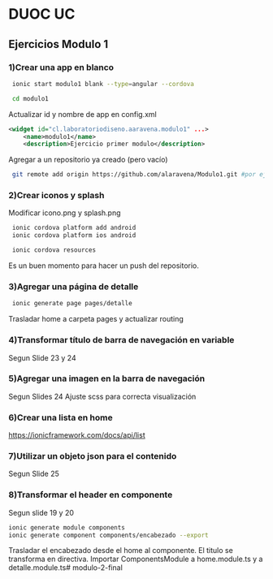 # DUOC UC

## Ejercicios Modulo 1

### 1)Crear una app en blanco

```bash
 ionic start modulo1 blank --type=angular --cordova

 cd modulo1
```

Actualizar id y nombre de app en config.xml

```xml
<widget id="cl.laboratoriodiseno.aaravena.modulo1" ...>
    <name>modulo1</name>
    <description>Ejercicio primer modulo</description>
```

Agregar a un repositorio ya creado (pero vacío)

```bash
 git remote add origin https://github.com/alaravena/Modulo1.git #por ejemplo
```

### 2)Crear iconos y splash

Modificar icono.png y splash.png

```bash
 ionic cordova platform add android
 ionic cordova platform ios android

 ionic cordova resources
```

Es un buen momento para hacer un push del repositorio.

### 3)Agregar una página de detalle

```bash
 ionic generate page pages/detalle
```
Trasladar home a carpeta pages y actualizar routing

### 4)Transformar título de barra de navegación en variable

Segun Slide 23 y 24

### 5)Agregar una imagen en la barra de navegación

Segun Slides 24
Ajuste scss para correcta visualización

### 6)Crear una lista en home

https://ionicframework.com/docs/api/list

### 7)Utilizar un objeto json para el contenido

Segun Slide 25

### 8)Transformar el header en componente
Segun slide 19 y 20

```bash
ionic generate module components
ionic generate component components/encabezado --export
```
Trasladar el encabezado desde el home al componente.
El titulo se transforma en directiva.
Importar ComponentsModule a home.module.ts y a detalle.module.ts#   m o d u l o - 2 - f i n a l  
 